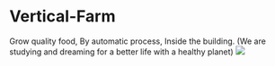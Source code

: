 # Vertical-Farm
Grow quality food, By automatic process, Inside the building. (We are studying and dreaming for a better life with a healthy planet)
![](https://github.com/goodjack/developer-roadmap-chinese/tree/master/chinese-version/images/intro.png)
